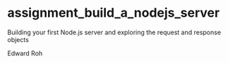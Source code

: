 # assignment_build_a_nodejs_server
Building your first Node.js server and exploring the request and response objects


Edward Roh
